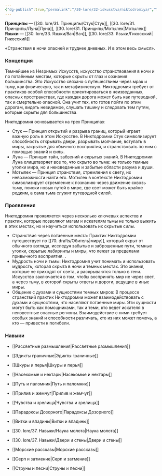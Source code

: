 ```yaml
---
{"dg-publish":true,"permalink":"/30-lore/32-iskusstva/niktodromiya/","tags":["незримое/искусство"]}
---
```


**Принципы** — [[30. lore/31. Принципы/Стук\|Стук]], [[30. lore/31. Принципы/Луна\|Луна]], [[30. lore/31. Принципы/Мотылек\|Мотылек]]
**Языки** — [[30. lore/33. Языки/Вач\|Вач]], [[30. lore/33. Языки/Гикосский\|Гикосский]]

«Странствия в ночи опасней и труднее дневных. И в этом весь смысл». 
### Концепция
Темнейшее из Незримых Искусств, искусство странствования в ночи и по потаённым местам, которые скрыты от глаз и сознания большинства. Это Искусство связано с путешествием через мрак и тьму, как физическую, так и метафизическую. Никтодромия требует от практиков особой способности ориентироваться в неизведанных, опасных пространствах, где каждая дорога может быть как путеводной, так и смертельно опасной. Она учит тех, кто готов пойти по этим дорогам, видеть невидимое, слушать тишину и следовать тем путям, которые скрыты для большинства.

Никтодромия основывается на трех Принципах:

- Стук — Принцип открытий и разрыва границ, который играет важную роль в этом Искусстве. В Никтодромии Стук символизирует способность открывать двери, разрывать молчание, вступать в миры, закрытые для обычного восприятия, и странствовать по ним с помощью знаний и силы.
- Луна — Принцип тайн, забвений и скрытых знаний. В Никтодромии Луна олицетворяет все то, что скрыто во тьме: не только темные уголки мира, но и неизведанные и забытые области разума и души.
- Мотылек — Принцип странствия, стремления к свету, но невозможности найти его. Мотылек в контексте Никтодромии символизирует стремление к познанию через движение сквозь тьму, поиски новых путей в мире, где свет может быть крайне редким, а сама тьма служит путеводной силой.
### Проявления
Никтодромия проявляется через несколько ключевых аспектов и практик, которые позволяют магам и искателям тьмы не только выжить в этих местах, но и научиться использовать их скрытые силы.
- Странствия через потаенные места: Практик Никтодромии путешествует по [[70. drafts/Обитель\|миру]], который скрыт от обычного взгляда, исследуя забытые и заброшенные пути, темные уголки, скрытые лабиринты и миры, что лежат за пределами привычного восприятия. .
- Мудрость ночи и тьмы: Никтодромия учит понимать и использовать мудрость, которая скрыта в ночи и темных местах. Это знания, которые не приходят от света, а раскрываются только в тени. Искусство заключается в том, чтобы воспринять мир не через свет, а через тьму, в которой скрыты ответы и дороги, ведущие в иные миры. 
- Общение с духами и сущностями темных миров: В процессе странствий практик Никтодромии может взаимодействовать с духами и сущностями, что населяют потаенные миры. Эти сущности могут быть как помощниками, так и теми, кто ведет искателя в неизвестные опасные регионы. Взаимодействие с ними требует особых знаний и способности различать, кто из них может помочь, а кто — привести к погибели.
### Навыки
- [[Рассветные размышления\|Рассветные размышления]]
- [[Эдикты граничные\|Эдикты граничные]]
- [[Шкуры и перья\|Шкуры и перья]]
- [[Насекомые и нектары\|Насекомые и нектары]]
- [[Путь и паломник\|Путь и паломник]]
- [[Прилив и жемчуг\|Прилив и жемчуг]]
- [[Чувства и зрелища\|Чувства и зрелища]]
- [[Парадоксы Дозорного\|Парадоксы Дозорного]]

- [[Витки и впадины\|Витки и впадины]]
- [[30. lore/37. Навыки/Наука молота\|Наука молота]]
- [[30. lore/37. Навыки/Двери и стены\|Двери и стены]]
- [[Морские рассказы\|Морские рассказы]]
- [[Серп и затмение\|Серп и затмение]]
- [[Струны и песни\|Струны и песни]]